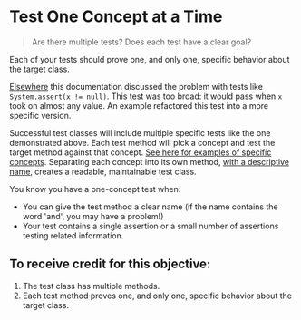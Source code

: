 # Test One Concept at a Time

> Are there multiple tests? Does each test have a clear goal? 

Each of your tests should prove one, and only one, specific behavior about the target class.

[Elsewhere](./4-assert.md) this documentation discussed the problem with tests like `System.assert(x != null)`. This test was too broad: it would pass when `x` took on almost any value. An example refactored this test into a more specific version.

Successful test classes will include multiple specific tests like the one demonstrated above. Each test method will pick a concept and test the target method against that concept. [See here for examples of specific concepts](./6-valid-invalid). Separating each concept into its own method, [with a descriptive name](./7-readable), creates a readable, maintainable test class.

You know you have a one-concept test when:

- You can give the test method a clear name (if the name contains the word 'and', you may have a problem!)
- Your test contains a single assertion or a small number of assertions testing related information.

## To receive credit for this objective: 

1. The test class has multiple methods.
2. Each test method proves one, and only one, specific behavior about the target class.